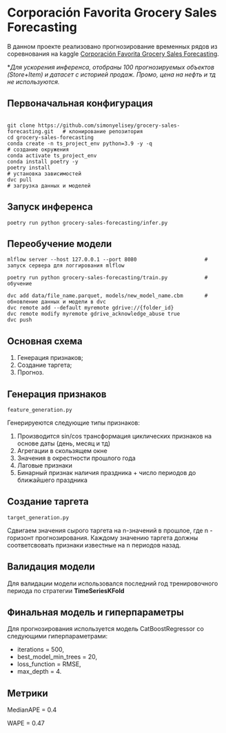 # Corporación Favorita Grocery Sales Forecasting

В данном проекте реализовано прогнозирование временных рядов из соревнования на kaggle [Corporación Favorita Grocery Sales Forecasting](https://www.kaggle.com/competitions/favorita-grocery-sales-forecasting/overview).

**Для ускорения инференса, отобраны 100 прогнозируемых объектов (Store+Item) и датасет с историей продаж. Промо, цена на нефть и тд не используются.*

## Первоначальная конфигурация
```

git clone https://github.com/simonyelisey/grocery-sales-forecasting.git   # клонирование репозитория
cd grocery-sales-forecasting
conda create -n ts_project_env python=3.9 -y -q                           # создание окружения
conda activate ts_project_env
conda install poetry -y
poetry install                                                            # установка зависимостей
dvc pull                                                                  # загрузка данных и моделей
```

## Запуск инференса
```
poetry run python grocery-sales-forecasting/infer.py
```
## Переобучение модели
```
mlflow server --host 127.0.0.1 --port 8080                      # запуск сервера для логгирования mlflow

poetry run python grocery-sales-forecasting/train.py            # обучение

dvc add data/file_name.parquet, models/new_model_name.cbm       # обновление данных и модели в dvc
dvc remote add --default myremote gdrive://{folder_id}
dvc remote modify myremote gdrive_acknowledge_abuse true
dvc push
```

## Основная схема
1. Генерация признаков;
2. Создание таргета;
3. Прогноз.

## Генерация признаков
`feature_generation.py`

Генерируеются следующие типы признаков:
1. Производится sin/cos трансформация циклических признаков на основе даты (день, месяц и тд)
2. Агрегации в скользящем окне
3. Значения в окрестности прошлого года
4. Лаговые признаки
5. Бинарный признак наличия праздника + число периодов до ближайшего праздника

## Создание таргета
`target_generation.py`

Сдвигаем значения сырого таргета на n-значений в прошлое, где n - горизонт прогнозирования.
Каждому значению таргета должны соответсвовать признаки известные на n периодов назад.

## Валидация модели
Для валидации модели использовался последний год тренировочного периода по стратегии **TimeSeriesKFold**

## Финальная модель и гиперпараметры
Для прогнозирования используется модель CatBoostRegressor со следующими гиперпараметрами:
- iterations = 500,
- best_model_min_trees = 20,
- loss_function = RMSE,
- max_depth = 4.

## Метрики
MedianAPE = 0.4

WAPE = 0.47
